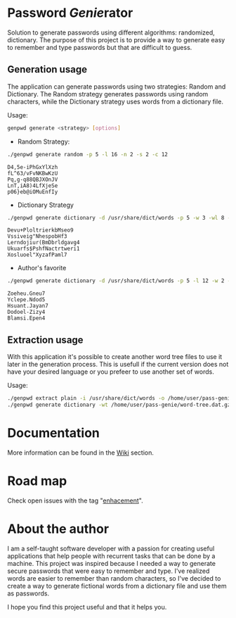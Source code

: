 # Password *Genie*rator
Solution to generate passwords using different algorithms: randomized, dictionary. The purpose of this project is to provide a way to generate easy to remember and type passwords but that are difficult to guess.

## Generation usage
The application can generate passwords using two strategies: Random and Dictionary. The Random strategy generates passwords using random characters, while the Dictionary strategy uses words from a dictionary file.

Usage:
```bash
genpwd generate <strategy> [options]
```

  - Random Strategy:
```bash
./genpwd generate random -p 5 -l 16 -n 2 -s 2 -c 12
```
```
D4,5e-iPhGxYlXzh
fL^63/vFvNKBwKzU
Pq,g-q88QBJXOnJV
LnT,iA8)4LfXjeSe
p06}eb@iOMuEnfIy
```
  - Dictionary Strategy
```bash
./genpwd generate dictionary -d /usr/share/dict/words -p 5 -w 3 -wl 8 -wd 2
```
```
Devu+PloltrierkbMseo9
Vssiveig"NhespobHf3
Lerndojiur(BmDbrldgavg4
Ukuarfs$PshfNactrtweri1
Xosluoel"XyzafPaml7
```

  - Author's favorite
```bash
./genpwd generate dictionary -d /usr/share/dict/words -p 5 -l 12 -w 2 -n 1 -s 1 -sc "-." -wl 6 -wd 4 -ko AlternatingStroke
```
```
Zoeheu.Gneu7
Yclepe.Ndod5
Hsuant.Jayan7
Dodoel-Zizy4
Blamsi.Epen4
```

## Extraction usage
With this application it's possible to create another word tree files to use it later in the generation process. This is usefull if the current version does not have your desired language or you prefeer to use another set of words.

Usage:
```bash
./genpwd extract plain -i /usr/share/dict/words -o /home/user/pass-genie/word-tree.dat.gz
./genpwd generate dictionary -wt /home/user/pass-genie/word-tree.dat.gz -p 10 -l 12 -w 2 -n 1 -s 1 -sc "-." -wl 6 -wd 4 -ko AlternatingStroke
```
# Documentation
More information can be found in the [Wiki](https://github.com/drodriguez-dev/password-genie/wiki) section.

# Road map
Check open issues with the tag "[enhacement](https://github.com/drodriguez-dev/password-genie/issues?q=is%3Aissue%20state%3Aopen%20label%3Aenhancement)".

# About the author
I am a self-taught software developer with a passion for creating useful applications that help people with recurrent tasks that can be done by a machine. This project was inspired because I needed a way to generate secure passwords that were easy to remember and type. I've realized words are easier to remember than random characters, so I've decided to create a way to generate fictional words from a dictionary file and use them as passwords.

I hope you find this project useful and that it helps you.